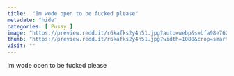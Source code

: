 ```yaml
---
title:  "Im wode open to be fucked please"
metadate: "hide"
categories: [ Pussy ]
image: "https://preview.redd.it/r6kafks2y4n51.jpg?auto=webp&s=bfa98e762913ebcbc5d8e7dca2757c161aab92a4"
thumb: "https://preview.redd.it/r6kafks2y4n51.jpg?width=1080&crop=smart&auto=webp&s=fbf8d1d463b0047773f88c9d2921538ee9e8305c"
visit: ""
---
```

Im wode open to be fucked please

